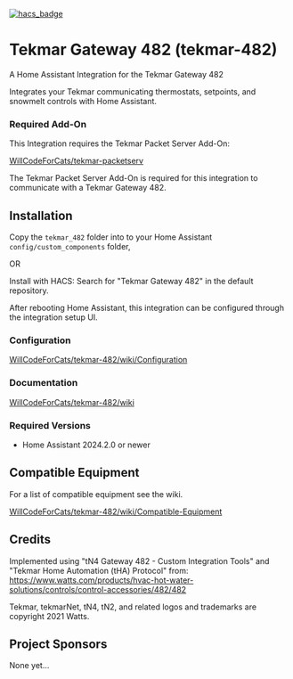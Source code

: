 [![hacs_badge](https://img.shields.io/badge/HACS-Default-41BDF5.svg?style=for-the-badge)](https://github.com/hacs/integration)

# Tekmar Gateway 482 (tekmar-482)

A Home Assistant Integration for the Tekmar Gateway 482

Integrates your Tekmar communicating thermostats, setpoints, and snowmelt controls with Home Assistant.

### Required Add-On

This Integration requires the Tekmar Packet Server Add-On:

[WillCodeForCats/tekmar-packetserv](https://github.com/WillCodeForCats/tekmar-packetserv)

The Tekmar Packet Server Add-On is required for this integration to communicate with a Tekmar Gateway 482.

## Installation

Copy the `tekmar_482` folder into to your Home Assistant `config/custom_components` folder,

OR

Install with HACS: Search for "Tekmar Gateway 482" in the default repository.

After rebooting Home Assistant, this integration can be configured through the integration setup UI.

### Configuration

[WillCodeForCats/tekmar-482/wiki/Configuration](https://github.com/WillCodeForCats/tekmar-482/wiki/Configuration)

### Documentation

[WillCodeForCats/tekmar-482/wiki](https://github.com/WillCodeForCats/tekmar-482/wiki)

### Required Versions

- Home Assistant 2024.2.0 or newer

## Compatible Equipment

For a list of compatible equipment see the wiki.

[WillCodeForCats/tekmar-482/wiki/Compatible-Equipment](https://github.com/WillCodeForCats/tekmar-482/wiki/Compatible-Equipment)

## Credits

Implemented using "tN4 Gateway 482 - Custom Integration Tools" and "Tekmar Home Automation
(tHA) Protocol" from: https://www.watts.com/products/hvac-hot-water-solutions/controls/control-accessories/482/482

Tekmar, tekmarNet, tN4, tN2, and related logos and trademarks are copyright 2021 Watts.

## Project Sponsors

None yet...
